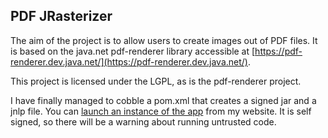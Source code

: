 ## PDF JRasterizer

The aim of the project is to allow users to create images out of PDF files. It is based on the java.net pdf-renderer library accessible at [https://pdf-renderer.dev.java.net/](https://pdf-renderer.dev.java.net/).

This project is licensed under the LGPL, as is the pdf-renderer project.

I have finally managed to cobble a pom.xml that creates a signed jar and a jnlp file. You can [launch an instance of the app](http://www.niconomicon.net/tests/maven/net/niconomicon/pdf-jrasterizer/pdf-jrasterizer.jnlp "laucnh it by clicking this link") from my website. It is self signed, so there will be a warning about running untrusted code.

